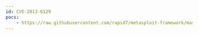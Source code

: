 ```yaml
---
id: CVE-2013-6129
pocs:
    - https://raw.githubusercontent.com/rapid7/metasploit-framework/master/modules/auxiliary/admin/http/vbulletin_upgrade_admin.rb
---
```

